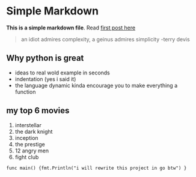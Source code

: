 # Simple Markdown

**This is a simple markdown file**. Read [first post here](/posts)

> an idiot admires complexity, a geinus admires simplicity -terry devis

## Why python is great

* ideas to real wold example in seconds
* indentation (yes i said it)
* the language dynamic kinda encourage you to make everything a function

## my top 6 movies

1. interstellar
2. the dark knight
3. inception
4. the prestige
5. 12 angry men
6. fight club

```
func main() {fmt.Println("i will rewrite this project in go btw") }
```
